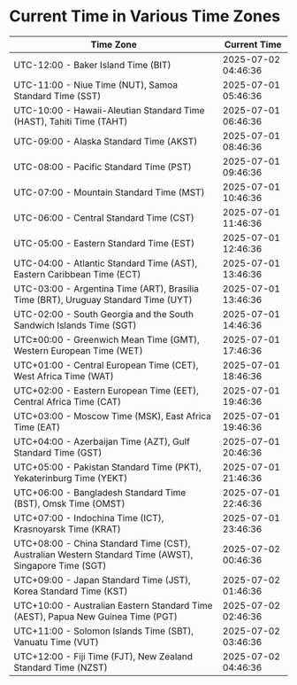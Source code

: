 # Current Time in Various Time Zones

| Time Zone | Current Time |
|-----------|--------------|
| UTC-12:00 - Baker Island Time (BIT) | 2025-07-02 04:46:36 |
| UTC-11:00 - Niue Time (NUT), Samoa Standard Time (SST) | 2025-07-01 05:46:36 |
| UTC-10:00 - Hawaii-Aleutian Standard Time (HAST), Tahiti Time (TAHT) | 2025-07-01 06:46:36 |
| UTC-09:00 - Alaska Standard Time (AKST) | 2025-07-01 08:46:36 |
| UTC-08:00 - Pacific Standard Time (PST) | 2025-07-01 09:46:36 |
| UTC-07:00 - Mountain Standard Time (MST) | 2025-07-01 10:46:36 |
| UTC-06:00 - Central Standard Time (CST) | 2025-07-01 11:46:36 |
| UTC-05:00 - Eastern Standard Time (EST) | 2025-07-01 12:46:36 |
| UTC-04:00 - Atlantic Standard Time (AST), Eastern Caribbean Time (ECT) | 2025-07-01 13:46:36 |
| UTC-03:00 - Argentina Time (ART), Brasília Time (BRT), Uruguay Standard Time (UYT) | 2025-07-01 13:46:36 |
| UTC-02:00 - South Georgia and the South Sandwich Islands Time (SGT) | 2025-07-01 14:46:36 |
| UTC±00:00 - Greenwich Mean Time (GMT), Western European Time (WET) | 2025-07-01 17:46:36 |
| UTC+01:00 - Central European Time (CET), West Africa Time (WAT) | 2025-07-01 18:46:36 |
| UTC+02:00 - Eastern European Time (EET), Central Africa Time (CAT) | 2025-07-01 19:46:36 |
| UTC+03:00 - Moscow Time (MSK), East Africa Time (EAT) | 2025-07-01 19:46:36 |
| UTC+04:00 - Azerbaijan Time (AZT), Gulf Standard Time (GST) | 2025-07-01 20:46:36 |
| UTC+05:00 - Pakistan Standard Time (PKT), Yekaterinburg Time (YEKT) | 2025-07-01 21:46:36 |
| UTC+06:00 - Bangladesh Standard Time (BST), Omsk Time (OMST) | 2025-07-01 22:46:36 |
| UTC+07:00 - Indochina Time (ICT), Krasnoyarsk Time (KRAT) | 2025-07-01 23:46:36 |
| UTC+08:00 - China Standard Time (CST), Australian Western Standard Time (AWST), Singapore Time (SGT) | 2025-07-02 00:46:36 |
| UTC+09:00 - Japan Standard Time (JST), Korea Standard Time (KST) | 2025-07-02 01:46:36 |
| UTC+10:00 - Australian Eastern Standard Time (AEST), Papua New Guinea Time (PGT) | 2025-07-02 02:46:36 |
| UTC+11:00 - Solomon Islands Time (SBT), Vanuatu Time (VUT) | 2025-07-02 03:46:36 |
| UTC+12:00 - Fiji Time (FJT), New Zealand Standard Time (NZST) | 2025-07-02 04:46:36 |
